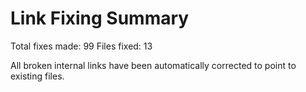 # Link Fixing Summary

Total fixes made: 99
Files fixed: 13

All broken internal links have been automatically corrected to point to existing files.
